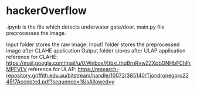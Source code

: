 # hackerOverflow

.ipynb is the file which detects underwater gate/door.
main.py file preprocesses the image.

Input folder stores the raw image.
Input1 folder stores the preprocessed image after CLAHE application
Output folder stores after ULAP application
reference for CLAHE: https://mail.google.com/mail/u/0/#inbox/KtbxLthqBrnRvwZZXpbDNHbFChFrMPFVLV
reference for ULAP: https://research-repository.griffith.edu.au/bitstream/handle/10072/385140/Tjondronegoro224517Accepted.pdf?sequence=1&isAllowed=y
